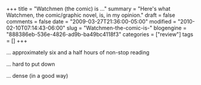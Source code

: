 +++
title = "Watchmen (the comic) is ..."
summary = "Here's what Watchmen, the comic/graphic novel, is, in my opinion."
draft = false
comments = false
date = "2009-03-27T21:36:00-05:00"
modified = "2010-02-10T07:14:43-06:00"
slug = "Watchmen-the-comic-is-"
blogengine = "888386eb-536e-4826-ad9b-ba49bc4118f3"
categories = ["review"]
tags = []
+++

<p>... approximately six and a half hours of non-stop reading</p>
<p>... hard to put down</p>
<p>... dense (in a good way)</p>
